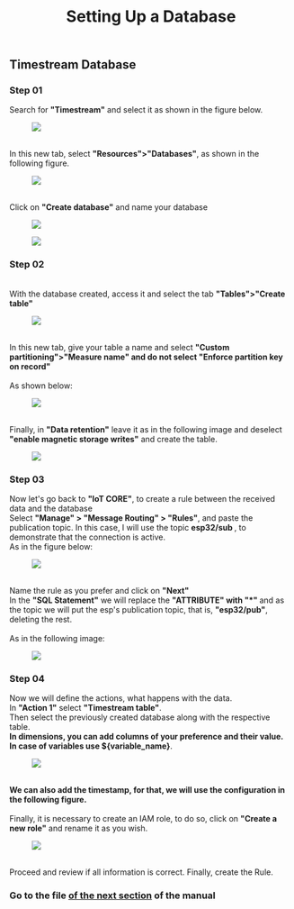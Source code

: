 <!DOCTYPE html>
<html lang="en-US">
<head>
<meta charset="UTF-8">
</head>
<body>
<header>
  <h1>Setting Up a Database</h1>
</header>
<main>
  <section>
    <h2>Timestream Database</h2>
    <article>
      <h3>Step 01</h3>
      <p>
       Search for <strong>"Timestream"</strong> and select it as shown in the figure below.<br>
        <figure>
          <img src="https://github.com/Thiago5B/Projeto_IoT-SE/blob/main/img/db_1.png">
        </figure>
        <br>In this new tab, select <strong>"Resources">"Databases"</strong>, as shown in the following figure.
        <figure>
          <img src="https://github.com/Thiago5B/Projeto_IoT-SE/blob/main/img/db_2.png">
        </figure>
        <br>Click on <strong>"Create database"</strong> and name your database<br>
        <figure>
          <img src="https://github.com/Thiago5B/Projeto_IoT-SE/blob/main/img/db_3.png">
        </figure>
        <figure>
          <img src="https://github.com/Thiago5B/Projeto_IoT-SE/blob/main/img/db_4.png">
        </figure>
      </p>
    </article>
    <article>
      <h3>Step 02</h3>
      <p>
       <br>With the database created, access it and select the tab <strong>"Tables">"Create table"</strong><br>
        <figure>
          <img src="https://github.com/Thiago5B/Projeto_IoT-SE/blob/main/img/db_5.png">
        </figure> 
       <br>In this new tab, give your table a name and select <strong>"Custom partitioning">"Measure name" and do not select "Enforce partition key on record"</strong><br>
        <br>As shown below:<br>
        <figure>
        <img src="https://github.com/Thiago5B/Projeto_IoT-SE/blob/main/img/db_6.png">
        </figure>
        <br>Finally, in <strong>"Data retention"</strong> leave it as in the following image and deselect <strong>"enable magnetic storage writes"</strong> and create the table.<br>
        <figure>
        <img src="https://github.com/Thiago5B/Projeto_IoT-SE/blob/main/img/db_7.png">
        </figure>
      </p>
      <h3>Step 03</h3>
      <p>
        Now let's go back to <strong>"IoT CORE"</strong>, to create a rule between the received data and the database<br> 
        Select <strong>"Manage" > "Message Routing" > "Rules"</strong>, and paste the publication topic. In this case, I will use the topic <strong> esp32/sub </strong>, to demonstrate that the connection is active. <br>
        As in the figure below:
        <figure>
        <img src="https://github.com/Thiago5B/Projeto_IoT-SE/blob/main/img/db_8.png">
        </figure>
        <br>Name the rule as you prefer and click on <strong> "Next"</strong> 
        <br> In the <strong>"SQL Statement"</strong> we will replace the <strong>"ATTRIBUTE" with "*" </strong> and as the topic we will put the esp's publication topic, that is, <strong>"esp32/pub"</strong>, deleting the rest.<br>
        <br>As in the following image:<br>
        <figure>
        <img src="https://github.com/Thiago5B/Projeto_IoT-SE/blob/main/img/db_9.png">
        </figure>
      </p>
      <h3>Step 04</h3>
      <p>
        Now we will define the actions, what happens with the data.
        <br> In <strong>"Action 1"</strong> select <strong>"Timestream table"</strong>.
        <br>Then select the previously created database along with the respective table.
        <br><strong> In dimensions, you can add columns of your preference and their value.<br> In case of variables use ${variable_name}</strong>.<br>
        <figure>
        <img src="https://github.com/Thiago5B/Projeto_IoT-SE/blob/main/img/db_10.png">
        </figure><br>
        <strong> We can also add the timestamp, for that, we will use the configuration in the following figure. </strong> <br>
        <br> Finally, it is necessary to create an IAM role, to do so, click on <strong>"Create a new role"</strong> and rename it as you wish.<br>
        <figure>
        <img src="https://github.com/Thiago5B/Projeto_IoT-SE/blob/main/img/db_11.png">
        </figure><br>
     Proceed and review if all information is correct. Finally, create the Rule.        
      </p>
    </article>
    <h3>Go to the file <a href="https://github.com/Thiago5B/Projeto_IoT-SE/edit/main/PT-BR/Manual/6%20-%20Testando%20Timestream.md"><strong> of the next section</a></strong> of the manual</h3>
  </section>
</main>
</body>
</html>
